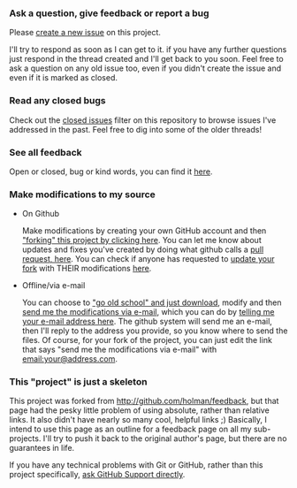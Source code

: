 ### Ask a question, give feedback or report a bug
Please [create a new issue](../../issues/new) on this project.

I'll try to respond as soon as I can get to it. if you have any further questions just respond in the thread created and I'll get back to you soon. Feel free to ask a question on any old issue too, even if you didn't create the issue and even if it is marked as closed.

### Read any closed bugs
Check out the [closed issues](../../issues?sort=created&direction=desc&state=closed&page=1)
filter on this repository to browse issues I've addressed in the past. Feel free to dig
into some of the older threads!

### See all feedback
Open or closed, bug or kind words, you can find it [here](../../issues?q=is%3Aissue).

### Make modifications to my source
* On Github

  Make modifications by creating your own GitHub account and then ["forking" this project by clicking here](../../fork). You can let me know about updates and fixes you've created by doing what github calls a [pull request, here](../../compare).  You can check if anyone has requested to [update your fork](../../pulls?q=is%3Apr) with THEIR modifications [here](../../pulls?q=is%3Apr).
* Offline/via e-mail

  You can choose to ["go old school" and just download](../../archive/master.zip), modify and then [send me the modifications via e-mail](../../issues/new), which you can do by [telling me your e-mail address here](../../issues/new). The github system will send me an e-mail, then I'll reply to the address you provide, so you know where to send the files. Of course, for your fork of the project, you can just edit the link that says "send me the modifications via e-mail" with [email:your@address.com](email:your@address.com).

### This "project" is just a skeleton
This project was forked from http://github.com/holman/feedback, but that page had the pesky little problem of using absolute, rather than relative links. It also didn't have nearly so many cool, helpful links ;) Basically, I intend to use this page as an outline for a feedback page on all my sub-projects. I'll try to push it back to the original author's page, but there are no guarantees in life.

If you have any technical problems with Git or GitHub, rather than this project specifically, [ask GitHub Support directly](https://github.com/contact).
